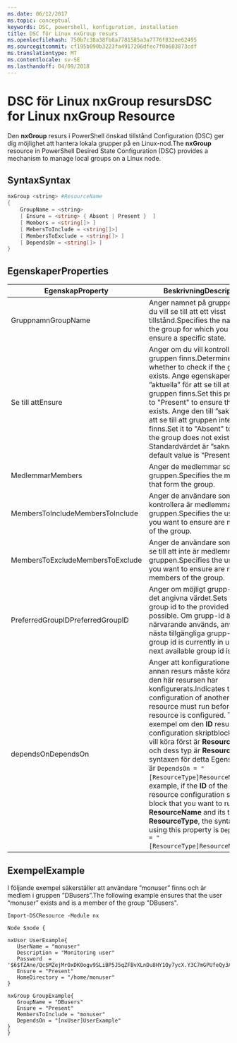 ```yaml
---
ms.date: 06/12/2017
ms.topic: conceptual
keywords: DSC, powershell, konfiguration, installation
title: DSC för Linux nxGroup resurs
ms.openlocfilehash: 750b7c38a38fb8a7781585a3a7776f832ee62495
ms.sourcegitcommit: cf195b090b3223fa4917206dfec7f0b603873cdf
ms.translationtype: MT
ms.contentlocale: sv-SE
ms.lasthandoff: 04/09/2018
---
```

# <a name="dsc-for-linux-nxgroup-resource"></a><span data-ttu-id="bee83-103">DSC för Linux nxGroup resurs</span><span class="sxs-lookup"><span data-stu-id="bee83-103">DSC for Linux nxGroup Resource</span></span>

<span data-ttu-id="bee83-104">Den **nxGroup** resurs i PowerShell önskad tillstånd Configuration (DSC) ger dig möjlighet att hantera lokala grupper på en Linux-nod.</span><span class="sxs-lookup"><span data-stu-id="bee83-104">The **nxGroup** resource in PowerShell Desired State Configuration (DSC) provides a mechanism to manage local groups on a Linux node.</span></span>

## <a name="syntax"></a><span data-ttu-id="bee83-105">Syntax</span><span class="sxs-lookup"><span data-stu-id="bee83-105">Syntax</span></span>

```powershell
nxGroup <string> #ResourceName
{
    GroupName = <string>
    [ Ensure = <string> { Absent | Present }  ]
    [ Members = <string[]> ]
    [ MebersToInclude = <string[]>]
    [ MembersToExclude = <string[]> ]
    [ DependsOn = <string[]> ]
}

```

## <a name="properties"></a><span data-ttu-id="bee83-106">Egenskaper</span><span class="sxs-lookup"><span data-stu-id="bee83-106">Properties</span></span>

|  <span data-ttu-id="bee83-107">Egenskap</span><span class="sxs-lookup"><span data-stu-id="bee83-107">Property</span></span> |  <span data-ttu-id="bee83-108">Beskrivning</span><span class="sxs-lookup"><span data-stu-id="bee83-108">Description</span></span> |
|---|---|
| <span data-ttu-id="bee83-109">Gruppnamn</span><span class="sxs-lookup"><span data-stu-id="bee83-109">GroupName</span></span>| <span data-ttu-id="bee83-110">Anger namnet på gruppen som du vill se till att ett visst tillstånd.</span><span class="sxs-lookup"><span data-stu-id="bee83-110">Specifies the name of the group for which you want to ensure a specific state.</span></span>|
| <span data-ttu-id="bee83-111">Se till att</span><span class="sxs-lookup"><span data-stu-id="bee83-111">Ensure</span></span>| <span data-ttu-id="bee83-112">Anger om du vill kontrollera att gruppen finns.</span><span class="sxs-lookup"><span data-stu-id="bee83-112">Determines whether to check if the group exists.</span></span> <span data-ttu-id="bee83-113">Ange egenskapen ”aktuella” för att se till att gruppen finns.</span><span class="sxs-lookup"><span data-stu-id="bee83-113">Set this property to "Present" to ensure the group exists.</span></span> <span data-ttu-id="bee83-114">Ange den till ”saknas” för att se till att gruppen inte finns.</span><span class="sxs-lookup"><span data-stu-id="bee83-114">Set it to "Absent" to ensure the group does not exist.</span></span> <span data-ttu-id="bee83-115">Standardvärdet är ”saknas”.</span><span class="sxs-lookup"><span data-stu-id="bee83-115">The default value is "Present".</span></span>|
| <span data-ttu-id="bee83-116">Medlemmar</span><span class="sxs-lookup"><span data-stu-id="bee83-116">Members</span></span>| <span data-ttu-id="bee83-117">Anger de medlemmar som utgör gruppen.</span><span class="sxs-lookup"><span data-stu-id="bee83-117">Specifies the members that form the group.</span></span>|
| <span data-ttu-id="bee83-118">MembersToInclude</span><span class="sxs-lookup"><span data-stu-id="bee83-118">MembersToInclude</span></span>| <span data-ttu-id="bee83-119">Anger de användare som du vill kontrollera är medlemmar i gruppen.</span><span class="sxs-lookup"><span data-stu-id="bee83-119">Specifies the users who you want to ensure are members of the group.</span></span>|
| <span data-ttu-id="bee83-120">MembersToExclude</span><span class="sxs-lookup"><span data-stu-id="bee83-120">MembersToExclude</span></span>| <span data-ttu-id="bee83-121">Anger de användare som du vill se till att inte är medlemmar i gruppen.</span><span class="sxs-lookup"><span data-stu-id="bee83-121">Specifies the users who you want to ensure are not members of the group.</span></span>|
| <span data-ttu-id="bee83-122">PreferredGroupID</span><span class="sxs-lookup"><span data-stu-id="bee83-122">PreferredGroupID</span></span>| <span data-ttu-id="bee83-123">Anger om möjligt grupp-id till det angivna värdet.</span><span class="sxs-lookup"><span data-stu-id="bee83-123">Sets the group id to the provided value if possible.</span></span> <span data-ttu-id="bee83-124">Om grupp-id är för närvarande används, används nästa tillgängliga grupp-id.</span><span class="sxs-lookup"><span data-stu-id="bee83-124">If the group id is currently in use, the next available group id is used.</span></span>|
| <span data-ttu-id="bee83-125">dependsOn</span><span class="sxs-lookup"><span data-stu-id="bee83-125">DependsOn</span></span> | <span data-ttu-id="bee83-126">Anger att konfigurationen av en annan resurs måste köras innan den här resursen har konfigurerats.</span><span class="sxs-lookup"><span data-stu-id="bee83-126">Indicates that the configuration of another resource must run before this resource is configured.</span></span> <span data-ttu-id="bee83-127">Till exempel om den **ID** resursens configuration skriptblock som du vill köra först är **ResourceName** och dess typ är **ResourceType**, syntaxen för detta Egenskapen är `DependsOn = "[ResourceType]ResourceName"`.</span><span class="sxs-lookup"><span data-stu-id="bee83-127">For example, if the **ID** of the resource configuration script block that you want to run first is **ResourceName** and its type is **ResourceType**, the syntax for using this property is `DependsOn = "[ResourceType]ResourceName"`.</span></span>|

## <a name="example"></a><span data-ttu-id="bee83-128">Exempel</span><span class="sxs-lookup"><span data-stu-id="bee83-128">Example</span></span>

<span data-ttu-id="bee83-129">I följande exempel säkerställer att användare ”monuser” finns och är medlem i gruppen ”DBusers”.</span><span class="sxs-lookup"><span data-stu-id="bee83-129">The following example ensures that the user “monuser” exists and is a member of the group "DBusers".</span></span>

```
Import-DSCResource -Module nx

Node $node {

nxUser UserExample{
   UserName = "monuser"
   Description = "Monitoring user"
   Password  =    '$6$fZAne/Qc$MZejMrOxDK0ogv9SLiBP5J5qZFBvXLnDu8HY1Oy7ycX.Y3C7mGPUfeQy3A82ev3zIabhDQnj2ayeuGn02CqE/0'
   Ensure = "Present"
   HomeDirectory = "/home/monuser"
}

nxGroup GroupExample{
   GroupName = "DBusers"
   Ensure = "Present"
   MembersToInclude = "monuser"
   DependsOn = "[nxUser]UserExample"
}
}
```